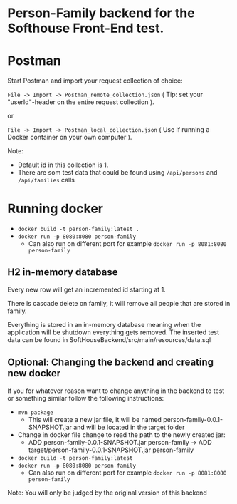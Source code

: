 # Person-Family backend for the Softhouse Front-End test.

# Postman
Start Postman and import your request collection of choice:

`File -> Import -> Postman_remote_collection.json` ( Tip: set your "userId"-header on the entire request collection ).

or
 
`File -> Import -> Postman_local_collection.json` ( Use if running a Docker container on your own computer ).

Note: 
* Default id in this collection is 1.
* There are som test data that could be found using `/api/persons` and `/api/families` calls 

# Running docker

* `docker build -t person-family:latest .`
* `docker run -p 8080:8080 person-family`
    * Can also run on different port for example `docker run -p 8081:8080 person-family`

## H2 in-memory database

Every new row will get an incremented id starting at 1.

There is cascade delete on family, it will remove all people that are stored in family.

Everything is stored in an in-memory database meaning when the application will be shutdown everything gets removed.
The inserted test data can be found in SoftHouseBackend/src/main/resources/data.sql

## Optional: Changing the backend and creating new docker

If you for whatever reason want to change anything in the backend to test or something similar follow the following instructions:

* `mvn package`
  * This will create a new jar file, it will be named person-family-0.0.1-SNAPSHOT.jar and will be located in the target folder
* Change in docker file change to read the path to the newly created jar:
    * ADD person-family-0.0.1-SNAPSHOT.jar person-family -> ADD target/person-family-0.0.1-SNAPSHOT.jar person-family
* `docker build -t person-family:latest`
* `docker run -p 8080:8080 person-family`
  * Can also run on different port for example `docker run -p 8081:8080 person-family`

Note: You will only be judged by the original version of this backend
